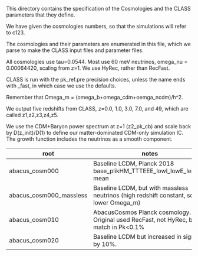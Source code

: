 This directory contains the specification of the Cosmologies and the CLASS
parameters that they define.

We have given the cosmologies numbers, so that the simulations will refer to c123.

The cosmologies and their parameters are enumerated in this file, which we parse to 
make the CLASS input files and parameter files.

All cosmologies use tau=0.0544.  Most use 60 meV neutrinos, omega_nu = 0.00064420, scaling from z=1.
We use HyRec, rather than RecFast.

CLASS is run with the pk_ref.pre precision choices, unless the name ends with _fast, in which case we use the defaults.

Remember that Omega_m = (omega_b+omega_cdm+oemga_ncdm)/h^2.

We output five redshifts from CLASS, z=0.0, 1.0, 3.0, 7.0, and 49, which are called z1,z2,z3,z4,z5.

We use the CDM+Baryon power spectrum at z=1 (z2_pk_cb) and scale back by D(z_init)/D(1) 
to define our matter-dominated CDM-only simulation IC.  The growth function includes the
neutrinos as a smooth component.

| root               | notes | omega_b | omega_cdm | h      | A_s       | n_s    | alpha_s | N_ur   | N_ncdm | omega_ncdm | w0_fld | wa_fld | 
| ------------------ | ----- | ------- | --------- | ------ | --------- | ------ | ------- | ------ | ------ | ---------- |------- | ------ | 
| abacus_cosm000     | Baseline LCDM, Planck 2018 base_plikHM_TTTEEE_lowl_lowE_lensing mean | 0.02237 |  0.1200   | 0.6736 | 2.0830e-9 | 0.9649 | 0.0     | 2.0328 | 1      | 0.00064420 | -1.0   | 0.0    | 
| abacus_cosm000_massless     | Baseline LCDM, but with massless neutrinos (high redshift constant, so lower Omega_m) | 0.02237 |  0.1200   | 0.6736 | 2.0830e-9 | 0.9649 | 0.0     | 3.046  | 0      | 0.0        | -1.0   | 0.0    | 
| abacus_cosm010     | AbacusCosmos Planck cosmology.  Original used RecFast, not HyRec, but match in Pk<0.1% | 0.02222 |   0.1199  | 0.6726 | 2.1e-9    | 0.9652 | 0.0     | 3.04   | 0      | 0.0        | -1.0   | 0.0    | 
| abacus_cosm020     | Baseline LCDM but increased in sigma8 by 10%. | 0.02237 |   0.1200  | 0.6736 | 2.5204e-9 | 0.9649 | 0.0     | 2.0328 | 1      | 0.00064420 | -1.0  |  0.0    | 
